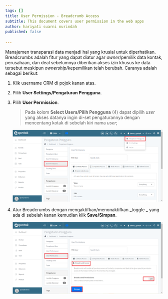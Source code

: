 ```yaml
---
tags: []
title: User Permission - Breadcrumb Access
subtitle: This document covers user permission in the web apps
author: hariyati suarni nurindah
published: false

---
```

Manajemen transparasi data menjadi hal yang krusial untuk diperhatikan. Breadcrumbs adalah fitur yang dapat diatur agar _owner_/pemilik data kontak, perusahaan, dan deal sebelumnya diberikan akses izin khusus ke data tersebut meskipun _ownership_/kepemilikan telah berubah. Caranya adalah sebagai berikut:

1. Klik username CRM di pojok kanan atas.
2. Pilih **User Settings/Pengaturan Pengguna**.
3. Pilih **User Permission**.

   > Pada kolom **Select Users/Pilih Pengguna** (4) dapat dipilih _user_ yang akses datanya ingin di-set pengaturannya dengan mencentang kotak di sebelah kiri nama _user_;

   ![](/uploads/pengaturanakun9.PNG)
4. Atur Breadcrumbs dengan mengaktifkan/menonaktifkan _toggle _ yang ada di sebelah kanan kemudian klik **Save/Simpan**.

   ![](/uploads/pengaturanakun10-1.PNG)